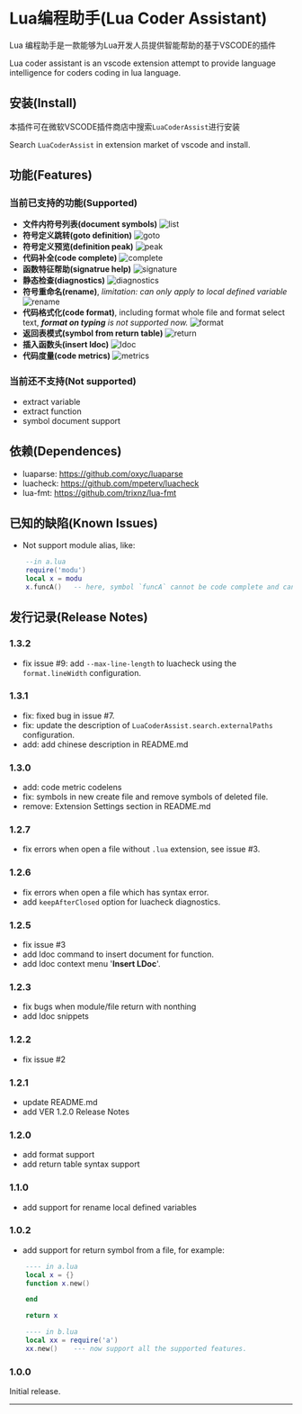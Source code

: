# Lua编程助手(Lua Coder Assistant)

Lua 编程助手是一款能够为Lua开发人员提供智能帮助的基于VSCODE的插件

Lua coder assistant is an vscode extension attempt to provide language intelligence for coders coding in lua language.

## 安装(Install)

本插件可在微软VSCODE插件商店中搜索`LuaCoderAssist`进行安装

Search `LuaCoderAssist` in extension market of vscode and install.

## 功能(Features)

### 当前已支持的功能(Supported)

- **文件内符号列表(document symbols)**
![list](images/symbol-list.gif)
- **符号定义跳转(goto definition)**
![goto](images/goto-def.gif)
- **符号定义预览(definition peak)**
![peak](images/def-peak.gif)
- **代码补全(code complete)**
![complete](images/complete.gif)
- **函数特征帮助(signatrue help)**
![signature](images/signature.gif)
- **静态检查(diagnostics)**
![diagnostics](images/diagnostics.gif)
- **符号重命名(rename)**, _limitation: can only apply to local defined variable_
![rename](images/rename.gif)
- **代码格式化(code format)**, including format whole file and format select text, _**format on typing** is not supported now._
![format](images/format.gif)
- **返回表模式(symbol from return table)**
![return](images/return-table.gif)
- **插入函数头(insert ldoc)**
![ldoc](images/ldoc.gif)
- **代码度量(code metrics)**
![metrics](images/metrics.gif)

### 当前还不支持(Not supported)

- extract variable
- extract function
- symbol document support

## 依赖(Dependences)

* luaparse: https://github.com/oxyc/luaparse
* luacheck: https://github.com/mpeterv/luacheck
* lua-fmt: https://github.com/trixnz/lua-fmt

## 已知的缺陷(Known Issues)

* Not support module alias, like:

```lua
    --in a.lua
    require('modu')
    local x = modu
    x.funcA()   -- here, symbol `funcA` cannot be code complete and cannot goto definition...
```

## 发行记录(Release Notes)

### 1.3.2

- fix issue #9: add `--max-line-length` to luacheck using the `format.lineWidth` configuration.

### 1.3.1

- fix: fixed bug in issue #7.
- fix: update the description of `LuaCoderAssist.search.externalPaths` configuration.
- add: add chinese description in README.md

### 1.3.0

- add: code metric codelens
- fix: symbols in new create file and remove symbols of deleted file.
- remove: Extension Settings section in README.md

### 1.2.7

- fix errors when open a file without `.lua` extension, see issue #3.

### 1.2.6

- fix errors when open a file which has syntax error.
- add `keepAfterClosed` option for luacheck diagnostics.

### 1.2.5

- fix issue #3
- add ldoc command to insert document for function.
- add ldoc context menu '**Insert LDoc**'.

### 1.2.3

- fix bugs when module/file return with nonthing
- add ldoc snippets

### 1.2.2

- fix issue #2

### 1.2.1

- update README.md
- add VER 1.2.0 Release Notes

### 1.2.0

- add format support
- add return table syntax support

### 1.1.0

- add support for rename local defined variables

### 1.0.2

- add support for return symbol from a file, for example:

```lua
    ---- in a.lua
    local x = {}
    function x.new()

    end

    return x

    ---- in b.lua
    local xx = require('a')
    xx.new()    --- now support all the supported features.

```

### 1.0.0

Initial release.

-----------------------------------------------------------------------------------------------------------
